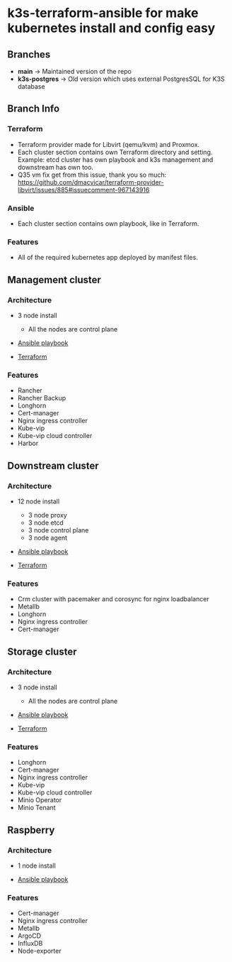 # **k3s-terraform-ansible** for make kubernetes install and config easy

## **Branches**

- **main** -> Maintained version of the repo
- **k3s-postgres** -> Old version which uses external PostgresSQL for K3S database

## Branch Info

### Terraform

- Terraform provider made for Libvirt (qemu/kvm) and Proxmox.
- Each cluster section contains own Terraform directory and setting. Example: etcd cluster has own playbook and k3s management and downstream has own too.
- Q35 vm fix get from this issue, thank you so much: https://github.com/dmacvicar/terraform-provider-libvirt/issues/885#issuecomment-967143916

### Ansible

- Each cluster section contains own playbook, like in Terraform.

### Features

- All of the required kubernetes app deployed by manifest files.

## Management cluster

### Architecture

- 3 node install
  - All the nodes are control plane

- [Ansible playbook](ansible/management/)
- [Terraform](terraform/proxmox/management/)

### Features

- Rancher
- Rancher Backup
- Longhorn
- Cert-manager
- Nginx ingress controller
- Kube-vip
- Kube-vip cloud controller
- Harbor

## Downstream cluster

### Architecture

- 12 node install
  - 3 node proxy
  - 3 node etcd
  - 3 node control plane
  - 3 node agent

- [Ansible playbook](ansible/downstream/)
- [Terraform](terraform/proxmox/downstream/)

### Features

- Crm cluster with pacemaker and corosync for nginx loadbalancer
- Metallb
- Longhorn
- Nginx ingress controller
- Cert-manager

## Storage cluster

### Architecture

- 3 node install
  - All the nodes are control plane

- [Ansible playbook](ansible/storage/)
- [Terraform](terraform/proxmox/storage/)

### Features

- Longhorn
- Cert-manager
- Nginx ingress controller
- Kube-vip
- Kube-vip cloud controller
- Minio Operator
- Minio Tenant

## Raspberry

### Architecture

- 1 node install

- [Ansible playbook](ansible/raspberry/)

### Features

- Cert-manager
- Nginx ingress controller
- Metallb
- ArgoCD
- InfluxDB
- Node-exporter
